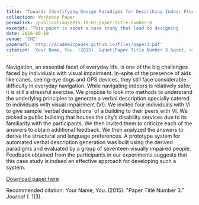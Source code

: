 ```yaml
---
title: "Towards Identifying Design Paradigms for Describing Indoor Floor Maps to Individuals with Visual Impairment."
collection: Workshop Paper
permalink: /publication/2015-10-01-paper-title-number-8
excerpt: 'This paper is about a case study that lead to designing '
date: 2016-06-19
venue: 'CHI'
paperurl: 'http://academicpages.github.io/files/paper3.pdf'
citation: 'Your Name, You. (2015). &quot;Paper Title Number 3.&quot; <i>Journal 1</i>. 1(3).'
---
```

Navigation, an essential facet of everyday life, is one of the big challenges faced by individuals with visual impairment. In-spite of the presence of aids like canes, seeing-eye dogs and GPS devices, they still face considerable difficulty in
everyday navigation. While navigating indoors is relatively
safer, it is still a stressful exercise. We propose to look into
methods to understand the underlying principles to generate
a verbal description specially catered to individuals with
visual impairment (VI). We invited four individuals with VI
to give sample ‘verbal descriptions’ of a building to their
peers with VI. We picked a public building that houses the
city’s disability services due to its familiarity with the
participants. We then invited them to criticize each of the
answers to obtain additional feedback. We then analyzed
the answers to derive the structural and language
preferences. A prototype system for automated verbal
description generation was built using the derived
paradigms and evaluated by a group of seventeen visually
impaired people. Feedback obtained from the participants in
our experiments suggests that this case study is indeed an
effective approach for developing such a system.

[Download paper here](http://academicpages.github.io/files/paper3.pdf)

Recommended citation: Your Name, You. (2015). "Paper Title Number 3." <i>Journal 1</i>. 1(3).